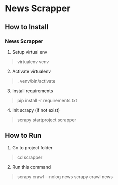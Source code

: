 # News Scrapper

## How to Install
### News Scrapper
1. Setup virtual env
> virtualenv venv

2. Activate virtualenv
> . venv/bin/activate

3. Install requirements
> pip install -r requirements.txt

4. Init scrapy (if not exist)
> scrapy startproject scrapper

## How to Run
1. Go to project folder
> cd scrapper

2. Run this command
> scrapy crawl --nolog news
> scrapy crawl news
